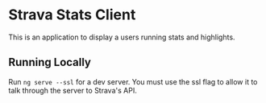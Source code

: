 # Strava Stats Client

This is an application to display a users running stats and highlights.

## Running Locally

Run `ng serve --ssl` for a dev server. You must use the ssl flag to allow it to talk through the server to Strava's API.
